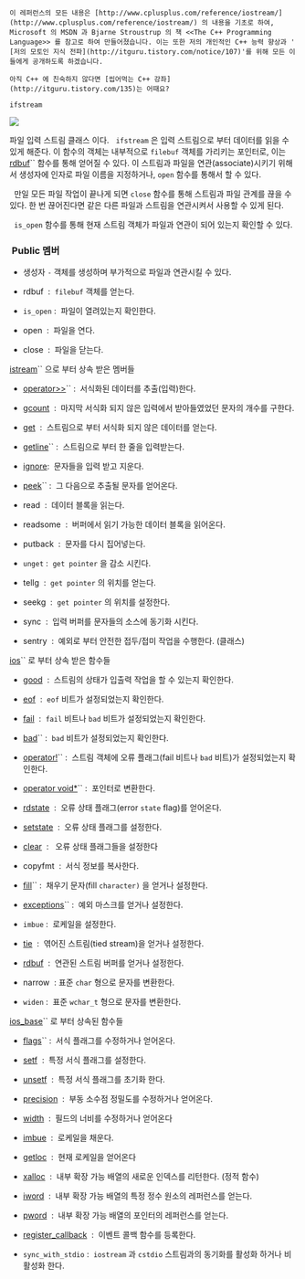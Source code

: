 


```warning
이 레퍼런스의 모든 내용은 [http://www.cplusplus.com/reference/iostream/](http://www.cplusplus.com/reference/iostream/) 의 내용을 기초로 하여, Microsoft 의 MSDN 과 Bjarne Stroustrup 의 책 <<The C++ Programming Language>> 를 참고로 하여 만들어졌습니다. 이는 또한 저의 개인적인 C++ 능력 향상과 ' [저의 모토인 지식 전파](http://itguru.tistory.com/notice/107)'를 위해 모든 이들에게 공개하도록 하겠습니다.
```

```info
아직 C++ 에 친숙하지 않다면 [씹어먹는 C++ 강좌](http://itguru.tistory.com/135)는 어때요?
```

`ifstream`






![](http://img1.daumcdn.net/thumb/R1920x0/?fname=http%3A%2F%2Fcfile10.uf.tistory.com%2Fimage%2F11562C3C509A4623156640)

파일 입력 스트림 클래스 이다.
  `ifstream` 은 입력 스트림으로 부터 데이터를 읽을 수 있게 해준다. 이 함수의 객체는 내부적으로 `filebuf` 객체를 가리키는 포인터로, 이는 [rdbuf](http://itguru.tistory.com/182)`` 함수를 통해 얻어질 수 있다. 이 스트림과 파일을 연관(associate)시키기 위해서 생성자에 인자로 파일 이름을 지정하거나, `open` 함수를 통해서 할 수 있다.

  만일 모든 파일 작업이 끝나게 되면 `close` 함수를 통해 스트림과 파일 관계를 끊을 수 있다. 한 번 끊어진다면 같은 다른 파일과 스트림을 연관시켜서 사용할 수 있게 된다.

  `is_open` 함수를 통해 현재 스트림 객체가 파일과 연관이 되어 있는지 확인할 수 있다.



###  Public 멤버





* 생성자 `-` 객체를 생성하며 부가적으로 파일과 연관시킬 수 있다.

* rdbuf  :  `filebuf` 객체를 얻는다.

* `is_open` :  파일이 열려있는지 확인한다.

* open  :  파일을 연다.

* close  :  파일을 닫는다.


 [istream](http://itguru.tistory.com/146)`` 으로 부터 상속 받은 멤버들


*  [operator>>](http://itguru.tistory.com/147)`` :  서식화된 데이터를 추출(입력)한다.

*  [gcount](http://itguru.tistory.com/192)  :  마지막 서식화 되지 않은 입력에서 받아들였었던 문자의 개수를 구한다.

*  [get](http://itguru.tistory.com/191)  :  스트림으로 부터 서식화 되지 않은 데이터를 얻는다.

*  [getline](http://itguru.tistory.com/149)`` :  스트림으로 부터 한 줄을 입력받는다.

*  [ignore](http://itguru.tistory.com/193):  문자들을 입력 받고 지운다.

*  [peek](http://itguru.tistory.com/194)`` :  그 다음으로 추출될 문자를 얻어온다.

* read  :  데이터 블록을 읽는다.

* readsome  :  버퍼에서 읽기 가능한 데이터 블록을 읽어온다.

* putback  :  문자를 다시 집어넣는다.



* `unget` :  `get pointer` 을 감소 시킨다.

* tellg  :  `get pointer` 의 위치를 얻는다.

* seekg  :  `get pointer` 의 위치를 설정한다.

* sync  :  입력 버퍼를 문자들의 소스에 동기화 시킨다.

* sentry  :  예외로 부터 안전한 접두/접미 작업을 수행한다. (클래스)



 [ios](http://itguru.tistory.com/145)`` 로 부터 상속 받은 함수들


*  [good](http://itguru.tistory.com/164)  :  스트림의 상태가 입출력 작업을 할 수 있는지 확인한다.

*  [eof](http://itguru.tistory.com/167)  :  `eof` 비트가 설정되었는지 확인한다.

*  [fail](http://itguru.tistory.com/165)  :  `fail` 비트나 `bad` 비트가 설정되었는지 확인한다.

*  [bad](http://itguru.tistory.com/166)`` :  `bad` 비트가 설정되었는지 확인한다.

*  [operator!](http://itguru.tistory.com/168)`` :  스트림 객체에 오류 플래그(fail 비트나 `bad` 비트)가 설정되었는지 확인한다.

*  [operator void*](http://itguru.tistory.com/170)`` :  포인터로 변환한다.

*  [rdstate](http://itguru.tistory.com/171)  :  오류 상태 플래그(error `state` flag)를 얻어온다.

*  [setstate](http://itguru.tistory.com/179)  :  오류 상태 플래그를 설정한다.

*  [clear](http://itguru.tistory.com/180)  :   오류 상태 플래그들을 설정한다

* copyfmt  :  서식 정보를 복사한다.

*  [fill](http://itguru.tistory.com/181)`` :  채우기 문자(fill `character)` 을 얻거나 설정한다.

*  [exceptions](http://itguru.tistory.com/150)`` :  예외 마스크를 얻거나 설정한다.

* `imbue` :  로케일을 설정한다.



*  [tie](http://itguru.tistory.com/190)  :  엮어진 스트림(tied stream)을 얻거나 설정한다.



*  [rdbuf](http://itguru.tistory.com/182)  :  연관된 스트림 버퍼를 얻거나 설정한다.

* narrow  : 표준 `char` 형으로 문자를 변환한다.

* `widen` :  표준 `wchar_t` 형으로 문자를 변환한다.


 [ios_base](http://itguru.tistory.com/144)`` 로 부터 상속된 함수들


*  [flags](http://itguru.tistory.com/153)`` :  서식 플래그를 수정하거나 얻어온다.

*  [setf](http://itguru.tistory.com/155)  :  특정 서식 플래그를 설정한다.



*  [unsetf](http://itguru.tistory.com/156)  :  특정 서식 플래그를 초기화 한다.



*  [precision](http://itguru.tistory.com/157)  :  부동 소수점 정밀도를 수정하거나 얻어온다.



*  [width](http://itguru.tistory.com/152)  :  필드의 너비를 수정하거나 얻어온다

*  [imbue](http://itguru.tistory.com/158)  :  로케일을 채운다.

*  [getloc](http://itguru.tistory.com/160)  :  현재 로케일을 얻어온다

*  [xalloc](http://itguru.tistory.com/162)  :  내부 확장 가능 배열의 새로운 인덱스를 리턴한다. (정적 함수)

*  [iword](http://itguru.tistory.com/161)  :  내부 확장 가능 배열의 특정 정수 원소의 레퍼런스를 얻는다.

*  [pword](http://itguru.tistory.com/163)  :  내부 확장 가능 배열의 포인터의 레퍼런스를 얻는다.

*  [register_callback](http://itguru.tistory.com/159)  :  이벤트 콜백 함수를 등록한다.

* `sync_with_stdio` :  `iostream` 과 `cstdio` 스트림과의 동기화를 활성화 하거나 비활성화 한다.






